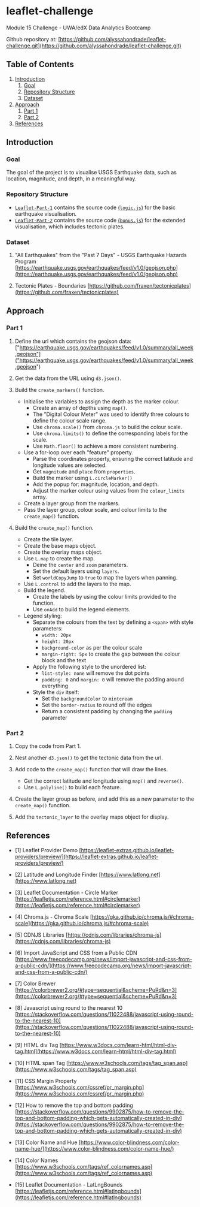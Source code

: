 # leaflet-challenge
Module 15 Challenge - UWA/edX Data Analytics Bootcamp

Github repository at: [https://github.com/alyssahondrade/leaflet-challenge.git](https://github.com/alyssahondrade/leaflet-challenge.git)


## Table of Contents
1. [Introduction](https://github.com/alyssahondrade/leaflet-challenge#introduction)
    1. [Goal](https://github.com/alyssahondrade/leaflet-challenge#goal)
    2. [Repository Structure](https://github.com/alyssahondrade/leaflet-challenge#repository-structure)
    3. [Dataset](https://github.com/alyssahondrade/leaflet-challenge#dataset)
2. [Approach](https://github.com/alyssahondrade/leaflet-challenge#approach)
    1. [Part 1](https://github.com/alyssahondrade/leaflet-challenge#part-1)
    2. [Part 2](https://github.com/alyssahondrade/leaflet-challenge#part-2)
3. [References](https://github.com/alyssahondrade/leaflet-challenge#references)


## Introduction

### Goal
The goal of the project is to visualise USGS Earthquake data, such as location, magnitude, and depth, in a meaningful way.

### Repository Structure
- [`Leaflet-Part-1`](https://github.com/alyssahondrade/leaflet-challenge/tree/main/Leaflet-Part-1) contains the source code [(`logic.js`)](https://github.com/alyssahondrade/leaflet-challenge/blob/main/Leaflet-Part-1/static/js/logic.js) for the basic earthquake visualisation.
- [`Leaflet-Part-2`](https://github.com/alyssahondrade/leaflet-challenge/tree/main/Leaflet-Part-2) contains the source code [(`bonus.js`)](https://github.com/alyssahondrade/leaflet-challenge/blob/main/Leaflet-Part-2/static/js/bonus.js) for the extended visualisation, which includes tectonic plates.

### Dataset
1. "All Earthquakes" from the "Past 7 Days" - USGS Earthquake Hazards Program [https://earthquake.usgs.gov/earthquakes/feed/v1.0/geojson.php](https://earthquake.usgs.gov/earthquakes/feed/v1.0/geojson.php)

2. Tectonic Plates - Boundaries [https://github.com/fraxen/tectonicplates](https://github.com/fraxen/tectonicplates)

## Approach
### Part 1
1. Define the url which contains the geojson data: ["https://earthquake.usgs.gov/earthquakes/feed/v1.0/summary/all_week.geojson"]("https://earthquake.usgs.gov/earthquakes/feed/v1.0/summary/all_week.geojson")

2. Get the data from the URL using `d3.json()`.

3. Build the `create_markers()` function.
    - Initialise the variables to assign the depth as the marker colour.
        - Create an array of depths using `map()`.
        - The "Digital Colour Meter" was used to identify three colours to define the colour scale range.
        - Use `chroma.scale()` from `chroma.js` to build the colour scale.
        - Use `chroma.limits()` to define the corresponding labels for the scale.
        - Use `Math.floor()` to achieve a more consistent numbering.
    - Use a for-loop over each "feature" property.
        - Parse the coordinates property, ensuring the correct latitude and longitude values are selected.
        - Get `magnitude` and `place` from `properties`.
        - Build the marker using `L.circleMarker()`
        - Add the popup for: magnitude, location, and depth.
        - Adjust the marker colour using values from the `colour_limits` array.
    - Create a layer group from the markers.
    - Pass the layer group, colour scale, and colour limits to the `create_map()` function.

4. Build the `create_map()` function.
    - Create the tile layer.
    - Create the base maps object.
    - Create the overlay maps object.
    - Use `L.map` to create the map.
        - Deine the `center` and `zoom` parameters.
        - Set the default layers using `layers`.
        - Set `worldCopyJump` to `true` to map the layers when panning.
    - Use `L.control` to add the layers to the map.
    - Build the legend.
        - Create the labels by using the colour limits provided to the function.
        - Use `onAdd` to build the legend elements.
    - Legend styling:
        - Separate the colours from the text by defining a `<span>` with style parameters:
            - `width: 20px`
            - `height: 20px`
            - `background-color` as per the colour scale
            - `margin-right: 5px` to create the gap between the colour block and the text
        - Apply the following style to the unordered list:
            - `list-style: none` will remove the dot points
            - `padding: 0` and `margin: 0` will remove the padding around everything
        - Style the `div` itself:
            - Set the `backgroundColor` to `mintcream`
            - Set the `border-radius` to round off the edges
            - Return a consistent padding by changing the `padding` parameter

### Part 2
1. Copy the code from Part 1.

2. Nest another `d3.json()` to get the tectonic data from the url.

3. Add code to the `create_map()` function that will draw the lines.
    - Get the correct latitude and longitude using `map()` and `reverse()`.
    - Use `L.polyline()` to build each feature.

4. Create the layer group as before, and add this as a new parameter to the `create_map()` function.

5. Add the `tectonic_layer` to the overlay maps object for display.


## References
- [1] Leaflet Provider Demo [https://leaflet-extras.github.io/leaflet-providers/preview/](https://leaflet-extras.github.io/leaflet-providers/preview/)

- [2] Latitude and Longitude Finder [https://www.latlong.net](https://www.latlong.net)

- [3] Leaflet Documentation - Circle Marker [https://leafletjs.com/reference.html#circlemarker](https://leafletjs.com/reference.html#circlemarker)

- [4] Chroma.js - Chroma Scale [https://gka.github.io/chroma.js/#chroma-scale](https://gka.github.io/chroma.js/#chroma-scale)

- [5] CDNJS Libraries [https://cdnjs.com/libraries/chroma-js](https://cdnjs.com/libraries/chroma-js)

- [6] Import JavaScript and CSS from a Public CDN [https://www.freecodecamp.org/news/import-javascript-and-css-from-a-public-cdn/](https://www.freecodecamp.org/news/import-javascript-and-css-from-a-public-cdn/)

- [7] Color Brewer [https://colorbrewer2.org/#type=sequential&scheme=PuRd&n=3](https://colorbrewer2.org/#type=sequential&scheme=PuRd&n=3)

- [8] Javascript using round to the nearest 10 [https://stackoverflow.com/questions/11022488/javascript-using-round-to-the-nearest-10](https://stackoverflow.com/questions/11022488/javascript-using-round-to-the-nearest-10)

- [9] HTML div Tag [https://www.w3docs.com/learn-html/html-div-tag.html](https://www.w3docs.com/learn-html/html-div-tag.html)

- [10] HTML span Tag [https://www.w3schools.com/tags/tag_span.asp](https://www.w3schools.com/tags/tag_span.asp)

- [11] CSS Margin Property [https://www.w3schools.com/cssref/pr_margin.php](https://www.w3schools.com/cssref/pr_margin.php)

- [12] How to remove the top and bottom padding [https://stackoverflow.com/questions/9902875/how-to-remove-the-top-and-bottom-padding-which-gets-automatically-created-in-div](https://stackoverflow.com/questions/9902875/how-to-remove-the-top-and-bottom-padding-which-gets-automatically-created-in-div)

- [13] Color Name and Hue [https://www.color-blindness.com/color-name-hue/](https://www.color-blindness.com/color-name-hue/)

- [14] Color Names [https://www.w3schools.com/tags/ref_colornames.asp](https://www.w3schools.com/tags/ref_colornames.asp)

- [15] Leaflet Documentation - LatLngBounds [https://leafletjs.com/reference.html#latlngbounds](https://leafletjs.com/reference.html#latlngbounds)